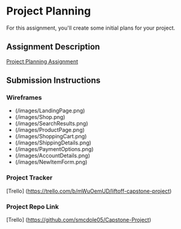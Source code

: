 # Project Planning
For this assignment, you'll create some initial plans for your project.

## Assignment Description
[Project Planning Assignment](https://education.launchcode.org/liftoff/assignments/planning/)

## Submission Instructions

### Wireframes

* (/images/LandingPage.png)
* (/images/Shop.png)
* (/images/SearchResults.png)
* (/images/ProductPage.png)
* (/images/ShoppingCart.png)
* (/images/ShippingDetails.png)
* (/images/PaymentOptions.png)
* (/images/AccountDetails.png)
* (/images/NewItemForm.png)

### Project Tracker

[Trello] (https://trello.com/b/mWuOemUD/liftoff-capstone-project)

### Project Repo Link

[Trello] (https://github.com/smcdole05/Capstone-Project)
